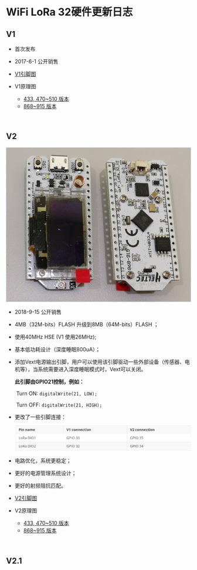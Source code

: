 # WiFi LoRa 32硬件更新日志

## V1

- 首次发布
- 2017-6-1 公开销售

- [V1引脚图](http://resource.heltec.cn/download/WiFi_LoRa_32/WIFI_LoRa_32_V1.pdf)

- V1原理图
  - [433, 470~510 版本](http://resource.heltec.cn/download/WiFi_LoRa_32/V1/WIFI_LoRa_32(433_470-510%20version)Schematic_diagram.PDF)
  - [868~915 版本](http://resource.heltec.cn/download/WiFi_LoRa_32/V1/WIFI_LoRa_32(868-915version)Schematic_diagram.PDF)

&nbsp;

## V2

![](img/hardware_update_log/02.png)

- 2018-9-15 公开销售

- 4MB（32M-bits）FLASH 升级到8MB（64M-bits）FLASH ；

- 使用40MHz HSE (V1 使用26MHz);

- 基本低功耗设计（深度睡眠800uA）；

- 添加Vext电源输出引脚，用户可以使用该引脚驱动一些外部设备（传感器、电机等），当系统需要进入深度睡眠模式时，Vext可以关闭。

  **此引脚由GPIO21控制，例如：**

  ​		Turn ON:  `digitalWrite(21, LOW);`

  ​		Turn OFF: `digitalWrite(21, HIGH);`

- 更改了一些引脚连接：

  ![](img/hardware_update_log/01.png)

- 电路优化，系统更稳定；

- 更好的电源管理系统设计；

- 更好的射频阻抗匹配。

- [V2引脚图](http://resource.heltec.cn/download/WiFi_LoRa_32/WIFI_LoRa_32_V2.pdf)

- V2原理图
  - [433, 470~510 版本](http://resource.heltec.cn/download/WiFi_LoRa_32/V2/WiFi_LoRa_32_V2(433%2C470-510).PDF)
  - [868~915 版本](http://resource.heltec.cn/download/WiFi_LoRa_32/V2/WIFI_LoRa_32_V2(868-915).PDF)

&nbsp;

## V2.1

